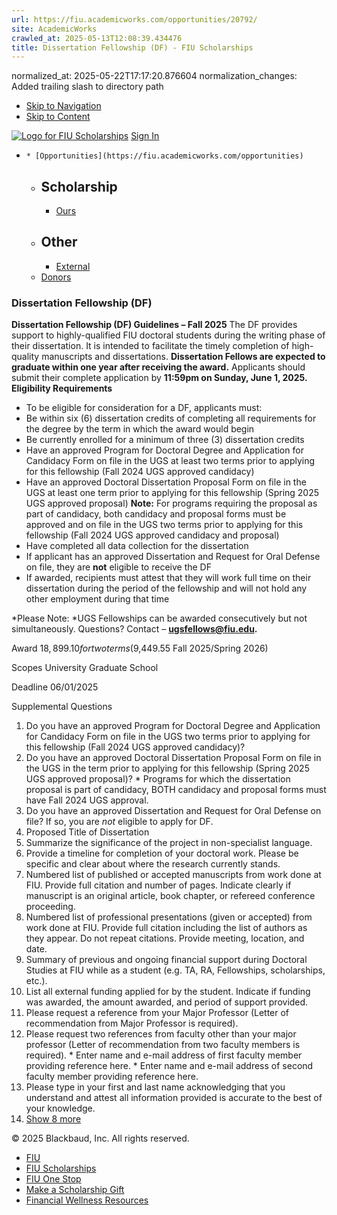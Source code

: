 ```yaml
---
url: https://fiu.academicworks.com/opportunities/20792/
site: AcademicWorks
crawled_at: 2025-05-13T12:08:39.434476
title: Dissertation Fellowship (DF) - FIU Scholarships
---
```

normalized_at: 2025-05-22T17:17:20.876604
normalization_changes: Added trailing slash to directory path

  * [Skip to Navigation](https://fiu.academicworks.com/opportunities/20792#navigation)
  * [Skip to Content](https://fiu.academicworks.com/opportunities/20792#main)

[![Logo for FIU Scholarships](https://s3.amazonaws.com/static.academicworks.com/clients/fiu/assets/images/logo.png)](http://fiu.academicworks.com) [Sign In](https://fiu.academicworks.com/users/sign_in)
  *     * [Opportunities](https://fiu.academicworks.com/opportunities)
      * ## Scholarship
        * [Ours](https://fiu.academicworks.com/opportunities)
      * ## Other
        * [External](https://fiu.academicworks.com/opportunities/external)
    * [Donors](https://fiu.academicworks.com/donors)


### Dissertation Fellowship (DF)
**Dissertation Fellowship (DF) Guidelines – Fall 2025**
The DF provides support to highly-qualified FIU doctoral students during the writing phase of their dissertation. It is intended to facilitate the timely completion of high-quality manuscripts and dissertations. **Dissertation Fellows are expected to graduate within one year after receiving the award.**
Applicants should submit their complete application by **11:59pm on Sunday, June 1, 2025.**
**Eligibility Requirements**
  * To be eligible for consideration for a DF, applicants must:
  * Be within six (6) dissertation credits of completing all requirements for the degree by the term in which the award would begin
  * Be currently enrolled for a minimum of three (3) dissertation credits
  * Have an approved Program for Doctoral Degree and Application for Candidacy Form on file in the UGS at least two terms prior to applying for this fellowship (Fall 2024 UGS approved candidacy)
  * Have an approved Doctoral Dissertation Proposal Form on file in the UGS at least one term prior to applying for this fellowship (Spring 2025 UGS approved proposal) **Note:** For programs requiring the proposal as part of candidacy, both candidacy and proposal forms must be approved and on file in the UGS two terms prior to applying for this fellowship (Fall 2024 UGS approved candidacy and proposal)
  * Have completed all data collection for the dissertation
  * If applicant has an approved Dissertation and Request for Oral Defense on file, they are **not** eligible to receive the DF
  * If awarded, recipients must attest that they will work full time on their dissertation during the period of the fellowship and will not hold any other employment during that time


*Please Note: *UGS Fellowships can be awarded consecutively but not simultaneously.
Questions? Contact – **ugsfellows@fiu.edu.** 

Award
    $18,899.10 for two terms ($9,449.55 Fall 2025/Spring 2026) 

Scopes
    University Graduate School 

Deadline
    06/01/2025 

Supplemental Questions
    
  1. Do you have an approved Program for Doctoral Degree and Application for Candidacy Form on file in the UGS two terms prior to applying for this fellowship (Fall 2024 UGS approved candidacy)?
  2. Do you have an approved Doctoral Dissertation Proposal Form on file in the UGS in the term prior to applying for this fellowship (Spring 2025 UGS approved proposal)? * Programs for which the dissertation proposal is part of candidacy, BOTH candidacy and proposal forms must have Fall 2024 UGS approval.
  3. Do you have an approved Dissertation and Request for Oral Defense on file? If so, you are *not* eligible to apply for DF.
  4. Proposed Title of Dissertation
  5. Summarize the significance of the project in non-specialist language.
  6. Provide a timeline for completion of your doctoral work. Please be specific and clear about where the research currently stands.
  7. Numbered list of published or accepted manuscripts from work done at FIU. Provide full citation and number of pages. Indicate clearly if manuscript is an original article, book chapter, or refereed conference proceeding.
  8. Numbered list of professional presentations (given or accepted) from work done at FIU. Provide full citation including the list of authors as they appear. Do not repeat citations. Provide meeting, location, and date.
  9. Summary of previous and ongoing financial support during Doctoral Studies at FIU while as a student (e.g. TA, RA, Fellowships, scholarships, etc.).
  10. List all external funding applied for by the student. Indicate if funding was awarded, the amount awarded, and period of support provided.
  11. Please request a reference from your Major Professor (Letter of recommendation from Major Professor is required).
  12. Please request two references from faculty other than your major professor (Letter of recommendation from two faculty members is required).
     * Enter name and e-mail address of first faculty member providing reference here.
     * Enter name and e-mail address of second faculty member providing reference here.
  13. Please type in your first and last name acknowledging that you understand and attest all information provided is accurate to the best of your knowledge.
  14. [Show 8 more](https://fiu.academicworks.com/opportunities/20792)


© 2025 Blackbaud, Inc. All rights reserved. 
  * [FIU ](http://fiu.edu/)
  * [FIU Scholarships](http://scholarships.fiu.edu)
  * [FIU One Stop](http://onestop.fiu.edu)
  * [Make a Scholarship Gift](https://give.fiu.edu/give-now/)
  * [Financial Wellness Resources](https://go.fiu.edu/iGrad)


